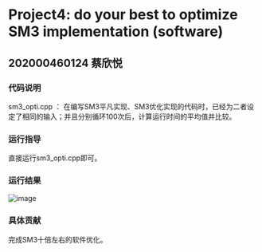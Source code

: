 # Project4: do your best to optimize SM3 implementation (software)

## 202000460124 蔡欣悦

### 代码说明

sm3_opti.cpp ： 在编写SM3平凡实现、SM3优化实现的代码时，已经为二者设定了相同的输入；并且分别循环100次后，计算运行时间的平均值并比较。

### 运行指导

直接运行sm3_opti.cpp即可。

### 运行结果

![image](https://user-images.githubusercontent.com/105582476/180785192-a15e8849-b3fc-4691-90cf-3160036992d3.png)

### 具体贡献

完成SM3十倍左右的软件优化。
